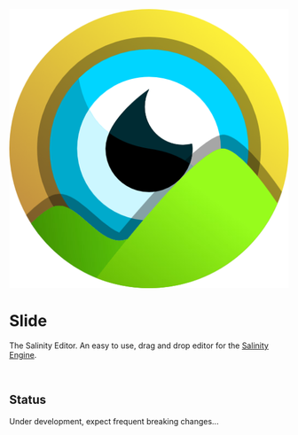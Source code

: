 <div align="center">
<img src="./files/logo/slide256.png" alt="Salinity Editor"/>
</div>

# Slide

The Salinity Editor. An easy to use, drag and drop editor for the [Salinity Engine](https://github.com/salinityengine/engine).

<br />

## Status

Under development, expect frequent breaking changes...

<br />
